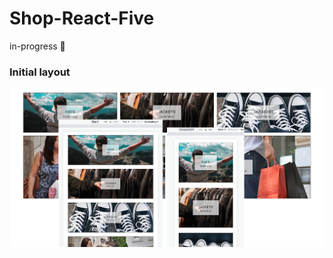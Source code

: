 # Shop-React-Five

in-progress :turtle:









### Initial layout


![](./src/images/screenshots/desktop1.png)

